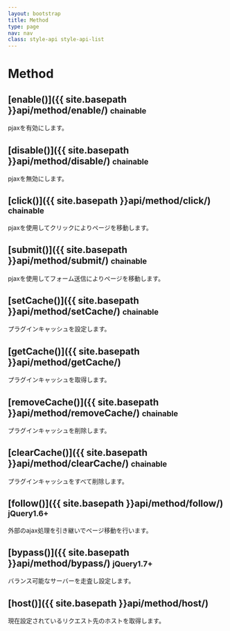 ```yaml
---
layout: bootstrap
title: Method
type: page
nav: nav
class: style-api style-api-list
---
```


# Method

## [enable()]({{ site.basepath }}api/method/enable/) <small><span class="label label-info">chainable</span></small>
pjaxを有効にします。

## [disable()]({{ site.basepath }}api/method/disable/) <small><span class="label label-info">chainable</span></small>
pjaxを無効にします。

## [click()]({{ site.basepath }}api/method/click/) <small><span class="label label-info">chainable</span></small>
pjaxを使用してクリックによりページを移動します。

## [submit()]({{ site.basepath }}api/method/submit/) <small><span class="label label-info">chainable</span></small>
pjaxを使用してフォーム送信によりページを移動します。

## [setCache()]({{ site.basepath }}api/method/setCache/) <small><span class="label label-info">chainable</span></small>
プラグインキャッシュを設定します。

## [getCache()]({{ site.basepath }}api/method/getCache/)
プラグインキャッシュを取得します。

## [removeCache()]({{ site.basepath }}api/method/removeCache/) <small><span class="label label-info">chainable</span></small>
プラグインキャッシュを削除します。

## [clearCache()]({{ site.basepath }}api/method/clearCache/) <small><span class="label label-info">chainable</span></small>
プラグインキャッシュをすべて削除します。

## [follow()]({{ site.basepath }}api/method/follow/) <small><span class="label label-primary">jQuery1.6+</span></small>
外部のajax処理を引き継いでページ移動を行います。

## [bypass()]({{ site.basepath }}api/method/bypass/) <small><span class="label label-primary">jQuery1.7+</span></small>
バランス可能なサーバーを走査し設定します。

## [host()]({{ site.basepath }}api/method/host/)
現在設定されているリクエスト先のホストを取得します。
